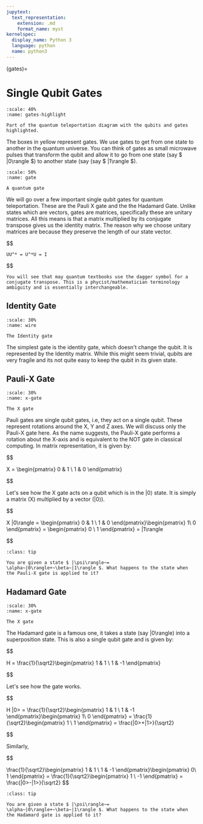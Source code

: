 ```yaml
---
jupytext:
  text_representation:
    extension: .md
    format_name: myst
kernelspec:
  display_name: Python 3
  language: python
  name: python3
---
```


(gates)=

# Single Qubit Gates
```{figure} /_static/gates-highlight.png
:scale: 40%
:name: gates-highlight 

Part of the quantum teleportation diagram with the qubits and gates highlighted.
```
The boxes in yellow represent gates. We use gates to get from one state to another in the quantum universe. You can think of gates as small microwave pulses that transform the qubit and allow it to go from one state (say $ |0\rangle $) to another state (say (say $ |1\rangle $). 


```{figure} /_static/gate.jpg
:scale: 50%
:name: gate 

A quantum gate

```







We will go over a few important single qubit gates for quantum teleportation. These are the Pauli X gate and the the Hadamard Gate. 
Unlike states which are vectors, gates are matrices, specifically these are unitary matrices. All this means is that a matrix multiplied by its conjugate transpose gives us the identity matrix.
The reason why we choose unitary matrices are because they preserve the length of our state vector. 

$$

    UU^* = U^*U = I

$$

```{note}
You will see that may quantum textbooks use the dagger symbol for a conjugate transpose. This is a phycist/mathematician terminology ambiguity and is essentially interchangeable. 
```
## Identity Gate

```{figure} /_static/wire.png
:scale: 30%
:name: wire

The Identity gate
```

The simplest gate is the identity gate, which doesn't change the qubit. It is represented by the Identity matrix. While this might seem trivial, qubits are very fragile and its not quite easy to keep the qubit in its given state. 

## Pauli-X Gate
```{figure} /_static/x-gate.PNG
:scale: 30%
:name: x-gate 

The X gate
```

Pauli gates are single qubit gates, i.e, they act on a single qubit. These represent rotations around the X, Y and Z axes. We will discuss only the Pauli-X gate here. 
As the name suggests, the Pauli-X gate performs a rotation about the X-axis and is equivalent to the NOT gate in classical computing. In matrix representation, it is given by:

$$

 X = \begin{pmatrix}
0 & 1 \\
1 & 0
\end{pmatrix}

$$



Let's see how the X gate acts on a qubit which is in the $|0\rangle$ state. It is simply a matrix (X) multiplied by a vector ($|0\rangle$).

$$

X |0\rangle = \begin{pmatrix}
0 & 1 \\
1 & 0
\end{pmatrix}\begin{pmatrix}
1\\ 0 \end{pmatrix} = \begin{pmatrix}
0 \\ 1 
\end{pmatrix} = |1\rangle

$$


```{admonition} Exercise 1
:class: tip

You are given a state $ |\psi\rangle~= \alpha~|0\rangle+~\beta~|1\rangle $. What happens to the state when the Pauli-X gate is applied to it? 

```


## Hadamard Gate

```{figure} /_static/hadamard.png
:scale: 30%
:name: x-gate 

The X gate
```

The Hadamard gate is a famous one, it takes a state (say |0\rangle) into a superposition state. This is also a single qubit gate and is given by:

$$

H = \frac{1}{\sqrt2}\begin{pmatrix}
1 & 1 \\
1 & -1
\end{pmatrix}

$$

Let's see how the gate works.

$$

H |0> = \frac{1}{\sqrt2}\begin{pmatrix}
1 & 1 \\
1 & -1
\end{pmatrix}\begin{pmatrix}
1\\ 0 \end{pmatrix} = \frac{1}{\sqrt2}\begin{pmatrix}
1 \\ 1 
\end{pmatrix} = \frac{|0>+|1>}{\sqrt2}   

$$

Similarly,

$$

\frac{1}{\sqrt2}\begin{pmatrix}
1 & 1 \\
1 & -1
\end{pmatrix}\begin{pmatrix}
0\\ 1 \end{pmatrix} = \frac{1}{\sqrt2}\begin{pmatrix}
1 \\ -1 
\end{pmatrix} = \frac{|0>-|1>}{\sqrt2} 
$$





```{admonition} Exercise 2
:class: tip

You are given a state $ |\psi\rangle~= \alpha~|0\rangle+~\beta~|1\rangle $. What happens to the state when the Hadamard gate is applied to it?  
```
